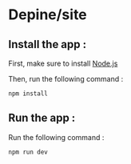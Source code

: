 # Depine/site

## Install the app :

First, make sure to install [Node.js](https://nodejs.org/en/download)

Then, run the following command :

```
npm install
```

## Run the app :

Run the following command :

```
npm run dev
```

